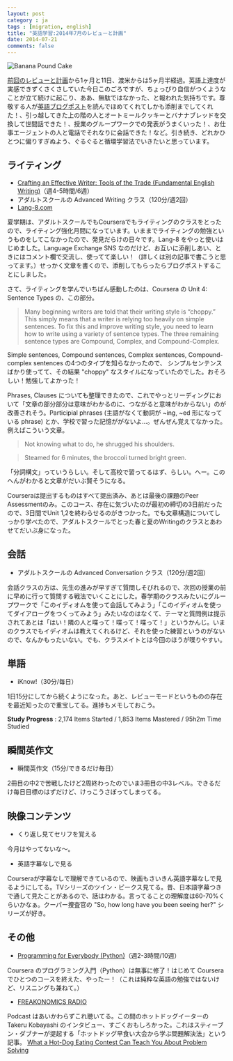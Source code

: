 ```yaml
---
layout: post
category : ja
tags : [migration, english]
title: "英語学習:2014年7月のレビューと計画"
date: 2014-07-21
comments: false
---
```


![Banana Pound Cake](https://lh3.googleusercontent.com/-wFhDAoP4X_E/U8w_N4xPzvI/AAAAAAACRY8/zmSDWkYBS50/w620-h465-no/DSC00658.JPG)

[前回のレビューと計画](/2014/06/10-learnenglish.html)から1ヶ月と11日、渡米からは5ヶ月半経過。英語上達度が実感できずくさくさしていた今日このごろですが、ちょっぴり自信がつくようなことが立て続けに起こり、ああ、無駄ではなかった、と報われた気持ちです。尊敬する人が[英語ブログポスト](/2014/07/19-en-kittens.html)を読んでほめてくれてしかも添削までしてくれた！、引っ越してきた上の階の人とオートミールクッキーとバナナブレッドを交換して世間話できた！、授業のグループワークでの発表がうまくいった！、お仕事エージェントの人と電話でそれなりに会話できた！など。引き続き、どれかひとつに偏りすぎぬよう、ぐるぐると循環学習法でいきたいと思っています。

## ライティング

* [Crafting an Effective Writer: Tools of the Trade (Fundamental English Writing)](https://class.coursera.org/basicwriting-004)（週4-5時間/6週）
* アダルトスクールの Advanced Writing クラス（120分/週2回）
* [Lang-8.com](http://lang-8.com/)


夏学期は、アダルトスクールでもCourseraでもライティングのクラスをとったので、ライティング強化月間になっています。いままでライティングの勉強というものをしてこなかったので、発見だらけの日々です。Lang-8 をやっと使いはじめました。Language Exchange SNS なのだけど、お互いに添削しあい、ときにはコメント欄で交流し、使ってて楽しい！（詳しくは別の記事で書こうと思ってます。）せっかく文章を書くので、添削してもらったらブログポストすることにしました。

さて、ライティングを学んでいちばん感動したのは、Coursera の Unit 4: Sentence Types の、この部分。

> Many beginning writers are told that their writing style is “choppy.” This simply means that a writer is relying too heavily on simple sentences. To fix this and improve writing style, you need to learn how to write using a variety of sentence types. The three remaining sentence types are Compound, Complex, and Compound-Complex.


Simple sentences, Compound sentences, Complex sentences, Compound-complex sentences の4つのタイプを知らなかったので、 シンプルセンテンスばかり使ってて、その結果 "choppy" なスタイルになっていたのでした。おそろしい！勉強してよかった！

Phrases, Clauses についても整理できたので、これでやっとリーディングにおいて「文章の部分部分は意味がわかるのに、つながると意味がわからない」のが改善されそう。Participial phrases (主語がなくて動詞が ~ing, ~ed 形になっている phrase) とか、学校で習った記憶ががないよ…。ぜんぜん覚えてなかった。例えばこういう文章。

> Not knowing what to do, he shrugged his shoulders.

> Steamed for 6 minutes, the broccoli turned bright green.

「分詞構文」っていうらしい。そして高校で習ってるはず、らしい。へー。このへんがわかると文章がだいぶ賢そうになる。

Courseraは提出するものはすべて提出済み、あとは最後の課題のPeer Assessmentのみ。このコース、存在に気づいたのが最初の締切の3日前だったので、3日間でUnit 1,2を終わらせるのがきつかった。でも文章構造についてしっかり学べたので、アダルトスクールでとった春と夏のWritingのクラスとあわせてだいぶ身になった。

## 会話

* アダルトスクールの Advanced Conversation クラス（120分/週2回）

会話クラスの方は、先生の進みが早すぎて質問しそびれるので、次回の授業の前に早めに行って質問する戦法でいくことにした。春学期のクラスみたいにグループワークで「このイディオムを使って会話してみよう」「このイディオムを使ってダイアローグをつくってみよう」みたいなのはなくて、テーマと質問例は提示されてあとは「はい！隣の人と喋って！喋って！喋って！」というかんじ。いまのクラスでもイディオムは教えてくれるけど、それを使った練習というのがないので、なんかもったいない。でも、クラスメイトとは今回のほうが喋りやすい。

## 単語

* iKnow!（30分/毎日）


1日15分にしてから続くようになった。あと、レビューモードというものの存在を最近知ったので重宝してる。進捗もメモしておこう。

**Study Progress** : 2,174 Items Started / 1,853 Items Mastered / 95h2m Time Studied

## 瞬間英作文

* 瞬間英作文（15分/できるだけ毎日）

2冊目の中2で苦戦したけど2周終わったのでいま3冊目の中3レベル。できるだけ毎日目標のはずだけど、けっこうさぼってしまってる。

## 映像コンテンツ

* くり返し見てセリフを覚える

今月はやってないな〜。

* 英語字幕なしで見る

Courseraが字幕なしで理解できているので、映画もさいきん英語字幕なしで見るようにしてる。TVシリーズのツイン・ピークス見てる。昔、日本語字幕つきで通して見たことがあるので、話はわかる。言ってることの理解度は60-70%くらいかなぁ。クーパー捜査官の "So, how long have you been seeing her?" シリーズが好き。 

## その他

* [Programming for Everybody (Python)](https://class.coursera.org/pythonlearn-001)（週2-3時間/10週）

Coursera のプログラミング入門（Python）は無事に修了！はじめて Coursera でひとつのコースを終えた、やったー！（これは純粋な英語の勉強ではないけど、リスニングも兼ねて。）

* [FREAKONOMICS RADIO](http://freakonomics.com/radio/)

Podcast はあいかわらずこれ聴いてる。この間のホットドッグイーターの Takeru Kobayashi のインタビュー、すごくおもしろかった。これはスティーブン・ダブナーが提起する「ホットドッグ早食い大会から学ぶ問題解決法」という記事。
[What a Hot-Dog Eating Contest Can Teach You About Problem Solving](http://www.entrepreneur.com/article/228699)

